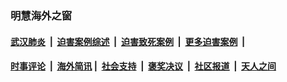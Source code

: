 
### 明慧海外之窗

####  [武汉肺炎](indexes/365.md?t=07040000) &nbsp;|&nbsp;  [迫害案例综述](indexes/328.md?t=07040000) &nbsp;|&nbsp; [迫害致死案例](indexes/277.md?t=07040000)  &nbsp;|&nbsp; [更多迫害案例](indexes/81.md?t=07040000)  &nbsp;|&nbsp; 
####  [时事评论](indexes/19.md?t=07040000) &nbsp;|&nbsp; [海外简讯](indexes/245.md?t=07040000)&nbsp;|&nbsp;  [社会支持](indexes/140.md?t=07040000) &nbsp;|&nbsp; [褒奖决议](indexes/282.md?t=07040000) &nbsp;|&nbsp; [社区报道](indexes/91.md?t=07040000)  &nbsp;|&nbsp; [天人之间](indexes/78.md?t=07040000) 

